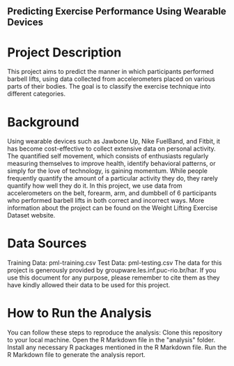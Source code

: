 ## Predicting Exercise Performance Using Wearable Devices

# Project Description
This project aims to predict the manner in which participants performed barbell lifts, using data collected from accelerometers placed on various parts of their bodies. The goal is to classify the exercise technique into different categories.

# Background
Using wearable devices such as Jawbone Up, Nike FuelBand, and Fitbit, it has become cost-effective to collect extensive data on personal activity. The quantified self movement, which consists of enthusiasts regularly measuring themselves to improve health, identify behavioral patterns, or simply for the love of technology, is gaining momentum. While people frequently quantify the amount of a particular activity they do, they rarely quantify how well they do it. In this project, we use data from accelerometers on the belt, forearm, arm, and dumbbell of 6 participants who performed barbell lifts in both correct and incorrect ways. More information about the project can be found on the Weight Lifting Exercise Dataset website.

# Data Sources
Training Data: pml-training.csv
Test Data: pml-testing.csv
The data for this project is generously provided by groupware.les.inf.puc-rio.br/har. If you use this document for any purpose, please remember to cite them as they have kindly allowed their data to be used for this project.

# How to Run the Analysis
You can follow these steps to reproduce the analysis:
Clone this repository to your local machine.
Open the R Markdown file in the "analysis" folder.
Install any necessary R packages mentioned in the R Markdown file.
Run the R Markdown file to generate the analysis report.
